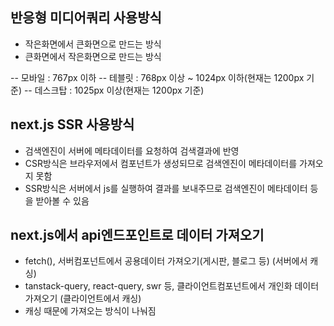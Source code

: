 ## 반응형 미디어쿼리 사용방식

- 작은화면에서 큰화면으로 만드는 방식
- 큰화면에서 작은화면으로 만드는 방식

-- 모바일 : 767px 이하
-- 테블릿 : 768px 이상 ~ 1024px 이하(현재는 1200px 기준)
-- 데스크탑 : 1025px 이상(현재는 1200px 기준)

## next.js SSR 사용방식

- 검색엔진이 서버에 메타데이터를 요청하여 검색결과에 반영
- CSR방식은 브라우저에서 컴포넌트가 생성되므로 검색엔진이 메타데이터를 가져오지 못함
- SSR방식은 서버에서 js를 실행하여 결과를 보내주므로 검색엔진이 메타데이터 등을 받아볼 수 있음

## next.js에서 api엔드포인트로 데이터 가져오기

- fetch(), 서버컴포넌트에서 공용데이터 가져오기(게시판, 블로그 등) (서버에서 캐싱)
- tanstack-query, react-query, swr 등, 클라이언트컴포넌트에서 개인화 데이터 가져오기 (클라이언트에서 캐싱)
- 캐싱 때문에 가져오는 방식이 나눠짐
